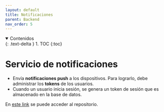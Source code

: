 ```yaml
---
layout: default
title: Notificaciones
parent: Backend
nav_order: 5
---
```


<details open markdown="block">
  <summary>
	Contenidos
  </summary>
  {: .text-delta }
1. TOC
{:toc}
</details>

# Servicio de notificaciones

- Envía **notificaciones push** a los dispositivos. Para lograrlo, debe administrar los **tokens** de los usuarios.
- Cuando un usuario inicia sesión, se genera un token de sesión que es almacenado en la base de datos.

En [este link](https://github.com/taller2-grupo5-rostov-1c2022/notifs-server) se puede acceder al repositorio.
